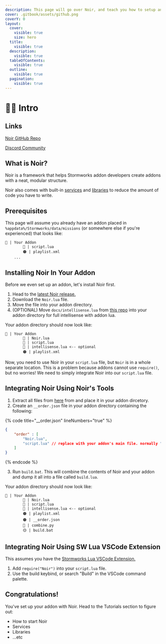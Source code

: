 ```yaml
---
description: This page will go over Noir, and teach you how to setup an addon with Noir.
cover: .gitbook/assets/github.png
coverY: 0
layout:
  cover:
    visible: true
    size: hero
  title:
    visible: true
  description:
    visible: true
  tableOfContents:
    visible: true
  outline:
    visible: true
  pagination:
    visible: true
---
```


# 🚶‍♂️ Intro

## Links

[Noir GitHub Repo](https://github.com/cuhHub/Noir)

[Discord Community](https://dsc.gg/cuhhubsw)

## What is Noir?

Noir is a framework that helps Stormworks addon developers create addons with a neat, modular structure.

Noir also comes with built-in [services](tutorials/services.md) and [libraries](tutorials/libraries.md) to reduce the amount of code you have to write.

## Prerequisites

This page will assume you already have an addon placed in `%appdata%/Stormworks/data/missions` (or somewhere else if you're experienced) that looks like:

```
📁 | Your Addon
        🔵 | script.lua
        🟠 | playlist.xml
    ...
```

## Installing Noir In Your Addon

Before we even set up an addon, let's install Noir first.

1. Head to the [latest Noir release.](https://github.com/cuhHub/Noir/releases/latest)
2. Download the `Noir.lua` file.
3. Move the file into your addon directory.
4. (OPTIONAL) Move `docs/intellisense.lua` from [this repo](https://github.com/Cuh4/StormworksAddonLuaDocumentation) into your addon directory for full intellisense with addon lua.

Your addon directory should now look like:

```
📁 | Your Addon
        🔵 | Noir.lua
        🔵 | script.lua
        🔵 | intellisense.lua <-- optional
        🟠 | playlist.xml
```

Now, you need to use Noir in your `script.lua` file, but `Noir` is in a whole separate location. This is a problem because addons cannot use `require()`, but no worries! We need to simply integrate Noir into our `script.lua` file.

## Integrating Noir Using Noir's Tools

1. Extract all files from [here](https://github.com/cuhHub/Noir/tree/main/tools) from and place it in your addon dircetory.
2. Create an `__order.json` file in your addon directory containing the following:

{% code title="__order.json" lineNumbers="true" %}
```json
{
    "order" : [
        "Noir.lua",
        "script.lua" // replace with your addon's main file. normally "script.lua"
    ]
}
```
{% endcode %}

3. Run `build.bat`. This will combine the contents of Noir and your addon and dump it all into a file called `build.lua`.

Your addon directory should now look like:

```
📁 | Your Addon
        🔵 | Noir.lua
        🔵 | script.lua
        🔵 | intellisense.lua <-- optional
        🟠 | playlist.xml
        🟠 | __order.json
        🔵 | combine.py
        🟡 | build.bat
```

## Integrating Noir Using SW Lua VSCode Extension

This assumes you have the [Stormworks Lua VSCode Extension.](https://marketplace.visualstudio.com/items?itemName=NameousChangey.lifeboatapi)

1. Add `require("Noir")` into your `script.lua` file.
2. Use the build keybind, or search "Build" in the VSCode command palette.

## Congratulations!

You've set up your addon with Noir. Head to the Tutorials section to figure out:

* How to start Noir
* Services
* Libraries
* ...etc
